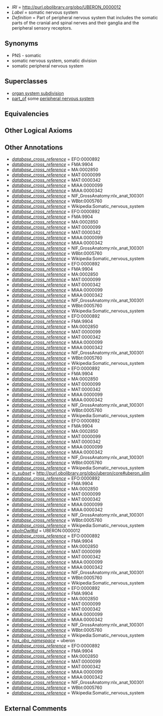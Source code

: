  * *IRI* = http://purl.obolibrary.org/obo/UBERON_0000012
 * *Label* = somatic nervous system
 * *Definition* = Part of peripheral nervous system that includes the somatic parts of the cranial and spinal nerves and their ganglia and the peripheral sensory receptors.

## Synonyms

 * PNS - somatic
 * somatic nervous system, somatic division
 * somatic peripheral nervous system

## Superclasses

 * [organ system subdivision](../../UBERON/16/UBERON_0011216.md)
 * [part_of](../../BFO/50/BFO_0000050.md) some [peripheral nervous system](../../UBERON/10/UBERON_0000010.md)

## Equivalencies


## Other Logical Axioms


## Other Annotations

 * *[database_cross_reference](../../ef/oboInOwl#hasDbXref.md)* = EFO:0000892
 * *[database_cross_reference](../../ef/oboInOwl#hasDbXref.md)* = FMA:9904
 * *[database_cross_reference](../../ef/oboInOwl#hasDbXref.md)* = MA:0002850
 * *[database_cross_reference](../../ef/oboInOwl#hasDbXref.md)* = MAT:0000099
 * *[database_cross_reference](../../ef/oboInOwl#hasDbXref.md)* = MAT:0000342
 * *[database_cross_reference](../../ef/oboInOwl#hasDbXref.md)* = MIAA:0000099
 * *[database_cross_reference](../../ef/oboInOwl#hasDbXref.md)* = MIAA:0000342
 * *[database_cross_reference](../../ef/oboInOwl#hasDbXref.md)* = NIF_GrossAnatomy:nlx_anat_100301
 * *[database_cross_reference](../../ef/oboInOwl#hasDbXref.md)* = WBbt:0005760
 * *[database_cross_reference](../../ef/oboInOwl#hasDbXref.md)* = Wikipedia:Somatic_nervous_system
 * *[database_cross_reference](../../ef/oboInOwl#hasDbXref.md)* = EFO:0000892
 * *[database_cross_reference](../../ef/oboInOwl#hasDbXref.md)* = FMA:9904
 * *[database_cross_reference](../../ef/oboInOwl#hasDbXref.md)* = MA:0002850
 * *[database_cross_reference](../../ef/oboInOwl#hasDbXref.md)* = MAT:0000099
 * *[database_cross_reference](../../ef/oboInOwl#hasDbXref.md)* = MAT:0000342
 * *[database_cross_reference](../../ef/oboInOwl#hasDbXref.md)* = MIAA:0000099
 * *[database_cross_reference](../../ef/oboInOwl#hasDbXref.md)* = MIAA:0000342
 * *[database_cross_reference](../../ef/oboInOwl#hasDbXref.md)* = NIF_GrossAnatomy:nlx_anat_100301
 * *[database_cross_reference](../../ef/oboInOwl#hasDbXref.md)* = WBbt:0005760
 * *[database_cross_reference](../../ef/oboInOwl#hasDbXref.md)* = Wikipedia:Somatic_nervous_system
 * *[database_cross_reference](../../ef/oboInOwl#hasDbXref.md)* = EFO:0000892
 * *[database_cross_reference](../../ef/oboInOwl#hasDbXref.md)* = FMA:9904
 * *[database_cross_reference](../../ef/oboInOwl#hasDbXref.md)* = MA:0002850
 * *[database_cross_reference](../../ef/oboInOwl#hasDbXref.md)* = MAT:0000099
 * *[database_cross_reference](../../ef/oboInOwl#hasDbXref.md)* = MAT:0000342
 * *[database_cross_reference](../../ef/oboInOwl#hasDbXref.md)* = MIAA:0000099
 * *[database_cross_reference](../../ef/oboInOwl#hasDbXref.md)* = MIAA:0000342
 * *[database_cross_reference](../../ef/oboInOwl#hasDbXref.md)* = NIF_GrossAnatomy:nlx_anat_100301
 * *[database_cross_reference](../../ef/oboInOwl#hasDbXref.md)* = WBbt:0005760
 * *[database_cross_reference](../../ef/oboInOwl#hasDbXref.md)* = Wikipedia:Somatic_nervous_system
 * *[database_cross_reference](../../ef/oboInOwl#hasDbXref.md)* = EFO:0000892
 * *[database_cross_reference](../../ef/oboInOwl#hasDbXref.md)* = FMA:9904
 * *[database_cross_reference](../../ef/oboInOwl#hasDbXref.md)* = MA:0002850
 * *[database_cross_reference](../../ef/oboInOwl#hasDbXref.md)* = MAT:0000099
 * *[database_cross_reference](../../ef/oboInOwl#hasDbXref.md)* = MAT:0000342
 * *[database_cross_reference](../../ef/oboInOwl#hasDbXref.md)* = MIAA:0000099
 * *[database_cross_reference](../../ef/oboInOwl#hasDbXref.md)* = MIAA:0000342
 * *[database_cross_reference](../../ef/oboInOwl#hasDbXref.md)* = NIF_GrossAnatomy:nlx_anat_100301
 * *[database_cross_reference](../../ef/oboInOwl#hasDbXref.md)* = WBbt:0005760
 * *[database_cross_reference](../../ef/oboInOwl#hasDbXref.md)* = Wikipedia:Somatic_nervous_system
 * *[database_cross_reference](../../ef/oboInOwl#hasDbXref.md)* = EFO:0000892
 * *[database_cross_reference](../../ef/oboInOwl#hasDbXref.md)* = FMA:9904
 * *[database_cross_reference](../../ef/oboInOwl#hasDbXref.md)* = MA:0002850
 * *[database_cross_reference](../../ef/oboInOwl#hasDbXref.md)* = MAT:0000099
 * *[database_cross_reference](../../ef/oboInOwl#hasDbXref.md)* = MAT:0000342
 * *[database_cross_reference](../../ef/oboInOwl#hasDbXref.md)* = MIAA:0000099
 * *[database_cross_reference](../../ef/oboInOwl#hasDbXref.md)* = MIAA:0000342
 * *[database_cross_reference](../../ef/oboInOwl#hasDbXref.md)* = NIF_GrossAnatomy:nlx_anat_100301
 * *[database_cross_reference](../../ef/oboInOwl#hasDbXref.md)* = WBbt:0005760
 * *[database_cross_reference](../../ef/oboInOwl#hasDbXref.md)* = Wikipedia:Somatic_nervous_system
 * *[database_cross_reference](../../ef/oboInOwl#hasDbXref.md)* = EFO:0000892
 * *[database_cross_reference](../../ef/oboInOwl#hasDbXref.md)* = FMA:9904
 * *[database_cross_reference](../../ef/oboInOwl#hasDbXref.md)* = MA:0002850
 * *[database_cross_reference](../../ef/oboInOwl#hasDbXref.md)* = MAT:0000099
 * *[database_cross_reference](../../ef/oboInOwl#hasDbXref.md)* = MAT:0000342
 * *[database_cross_reference](../../ef/oboInOwl#hasDbXref.md)* = MIAA:0000099
 * *[database_cross_reference](../../ef/oboInOwl#hasDbXref.md)* = MIAA:0000342
 * *[database_cross_reference](../../ef/oboInOwl#hasDbXref.md)* = NIF_GrossAnatomy:nlx_anat_100301
 * *[database_cross_reference](../../ef/oboInOwl#hasDbXref.md)* = WBbt:0005760
 * *[database_cross_reference](../../ef/oboInOwl#hasDbXref.md)* = Wikipedia:Somatic_nervous_system
 * *[in_subset](../../et/oboInOwl#inSubset.md)* = http://purl.obolibrary.org/obo/uberon/core#uberon_slim
 * *[database_cross_reference](../../ef/oboInOwl#hasDbXref.md)* = EFO:0000892
 * *[database_cross_reference](../../ef/oboInOwl#hasDbXref.md)* = FMA:9904
 * *[database_cross_reference](../../ef/oboInOwl#hasDbXref.md)* = MA:0002850
 * *[database_cross_reference](../../ef/oboInOwl#hasDbXref.md)* = MAT:0000099
 * *[database_cross_reference](../../ef/oboInOwl#hasDbXref.md)* = MAT:0000342
 * *[database_cross_reference](../../ef/oboInOwl#hasDbXref.md)* = MIAA:0000099
 * *[database_cross_reference](../../ef/oboInOwl#hasDbXref.md)* = MIAA:0000342
 * *[database_cross_reference](../../ef/oboInOwl#hasDbXref.md)* = NIF_GrossAnatomy:nlx_anat_100301
 * *[database_cross_reference](../../ef/oboInOwl#hasDbXref.md)* = WBbt:0005760
 * *[database_cross_reference](../../ef/oboInOwl#hasDbXref.md)* = Wikipedia:Somatic_nervous_system
 * *[oboInOwl#id](../../id/oboInOwl#id.md)* = UBERON:0000012
 * *[database_cross_reference](../../ef/oboInOwl#hasDbXref.md)* = EFO:0000892
 * *[database_cross_reference](../../ef/oboInOwl#hasDbXref.md)* = FMA:9904
 * *[database_cross_reference](../../ef/oboInOwl#hasDbXref.md)* = MA:0002850
 * *[database_cross_reference](../../ef/oboInOwl#hasDbXref.md)* = MAT:0000099
 * *[database_cross_reference](../../ef/oboInOwl#hasDbXref.md)* = MAT:0000342
 * *[database_cross_reference](../../ef/oboInOwl#hasDbXref.md)* = MIAA:0000099
 * *[database_cross_reference](../../ef/oboInOwl#hasDbXref.md)* = MIAA:0000342
 * *[database_cross_reference](../../ef/oboInOwl#hasDbXref.md)* = NIF_GrossAnatomy:nlx_anat_100301
 * *[database_cross_reference](../../ef/oboInOwl#hasDbXref.md)* = WBbt:0005760
 * *[database_cross_reference](../../ef/oboInOwl#hasDbXref.md)* = Wikipedia:Somatic_nervous_system
 * *[database_cross_reference](../../ef/oboInOwl#hasDbXref.md)* = EFO:0000892
 * *[database_cross_reference](../../ef/oboInOwl#hasDbXref.md)* = FMA:9904
 * *[database_cross_reference](../../ef/oboInOwl#hasDbXref.md)* = MA:0002850
 * *[database_cross_reference](../../ef/oboInOwl#hasDbXref.md)* = MAT:0000099
 * *[database_cross_reference](../../ef/oboInOwl#hasDbXref.md)* = MAT:0000342
 * *[database_cross_reference](../../ef/oboInOwl#hasDbXref.md)* = MIAA:0000099
 * *[database_cross_reference](../../ef/oboInOwl#hasDbXref.md)* = MIAA:0000342
 * *[database_cross_reference](../../ef/oboInOwl#hasDbXref.md)* = NIF_GrossAnatomy:nlx_anat_100301
 * *[database_cross_reference](../../ef/oboInOwl#hasDbXref.md)* = WBbt:0005760
 * *[database_cross_reference](../../ef/oboInOwl#hasDbXref.md)* = Wikipedia:Somatic_nervous_system
 * *[has_obo_namespace](../../ce/oboInOwl#hasOBONamespace.md)* = uberon
 * *[database_cross_reference](../../ef/oboInOwl#hasDbXref.md)* = EFO:0000892
 * *[database_cross_reference](../../ef/oboInOwl#hasDbXref.md)* = FMA:9904
 * *[database_cross_reference](../../ef/oboInOwl#hasDbXref.md)* = MA:0002850
 * *[database_cross_reference](../../ef/oboInOwl#hasDbXref.md)* = MAT:0000099
 * *[database_cross_reference](../../ef/oboInOwl#hasDbXref.md)* = MAT:0000342
 * *[database_cross_reference](../../ef/oboInOwl#hasDbXref.md)* = MIAA:0000099
 * *[database_cross_reference](../../ef/oboInOwl#hasDbXref.md)* = MIAA:0000342
 * *[database_cross_reference](../../ef/oboInOwl#hasDbXref.md)* = NIF_GrossAnatomy:nlx_anat_100301
 * *[database_cross_reference](../../ef/oboInOwl#hasDbXref.md)* = WBbt:0005760
 * *[database_cross_reference](../../ef/oboInOwl#hasDbXref.md)* = Wikipedia:Somatic_nervous_system

## External Comments

